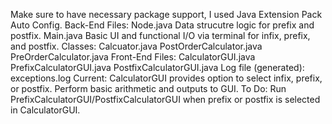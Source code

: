 Make sure to have necessary package support, I used Java Extension Pack Auto Config.
Back-End Files:
  Node.java
    Data strucutre logic for prefix and postfix.
  Main.java
    Basic UI and functional I/O via terminal for infix, prefix, and postfix.
    Classes:
        Calcuator.java
        PostOrderCalculator.java
        PreOrderCalculator.java
Front-End Files:
  CalculatorGUI.java
  PrefixCalculatorGUI.java
  PostfixCalculatorGUI.java
Log file (generated):
  exceptions.log
Current:
  CalculatorGUI provides option to select infix, prefix, or postfix. Perform basic arithmetic and outputs to GUI. 
To Do: 
  Run PrefixCalculatorGUI/PostfixCalculatorGUI when prefix or postfix is selected in CalculatorGUI.
